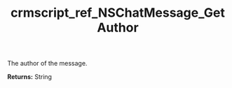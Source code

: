 ﻿---
title: crmscript_ref_NSChatMessage_GetAuthor
description: String NSChatMessage.GetAuthor()
intellisense: NSChatMessage.GetAuthor
keywords: NSChatMessage, GetAuthor
so.topic: reference
---

The author of the message.

**Returns:** String


